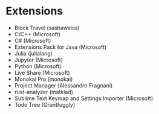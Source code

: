 # Extensions

- Block Travel (sashaweiss)
- C/C++ (Microsoft)
- C# (Microsoft)
- Extensions Pack for Java (Microsoft)
- Julia (julialang)
- Jupyter (Microsoft)
- Python (Microsoft)
- Live Share (Microsoft)
- Monokai Pro (monokai)
- Project Manager (Alessandro Fragnani)
- rust-analyzer (matklad)
- Sublime Text Keymap and Settings Importer (Microsoft)
- Todo Tree (Gruntfuggly)
